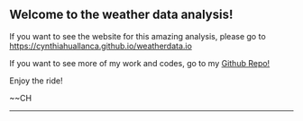 ## Welcome to the weather data analysis! 

If you want to see the website for this amazing analysis, please go to https://cynthiahuallanca.github.io/weatherdata.io 



If you want to see more of my work and codes, go to my [Github Repo!](https://github.com/cynthiahuallanca/Portfolio) 


Enjoy the ride! 

~~CH


----------
